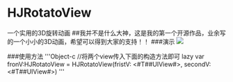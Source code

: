 # HJRotatoView
一个实用的3D旋转动画
##我并不是什么大神，这是我的第一个开源作品，业余写的一个小小的3D动画，希望可以得到大家的支持！！
###演示
![](https://github.com/JueJueHuang/HJRotatoView/raw/master/HJRotato.gif)

###使用方法
'''Object-c
//将两个view传入下面的构造方法即可
    lazy var fronV:HJRotatoView = HJRotatoView(fristV: <#T##UIView#>, secondV: <#T##UIView#>)
'''
